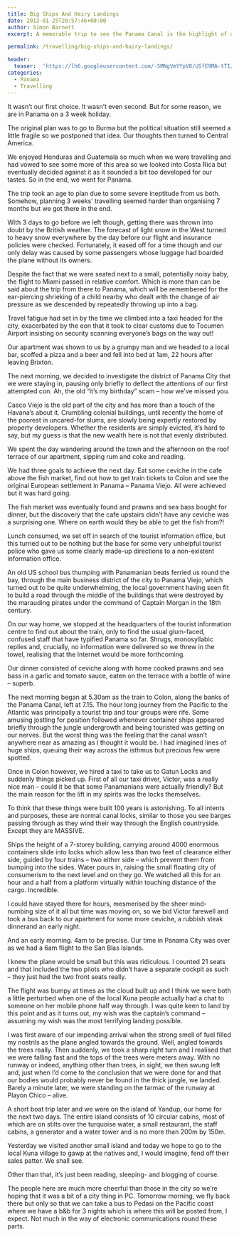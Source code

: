 ```yaml
---
title: Big Ships And Hairy Landings
date: 2013-01-25T20:57:46+00:00
author: Simon Barnett
excerpt: A memorable trip to see the Panama Canal is the highlight of a few days in Panama City. We then squash into a tiny piece of flying metal for a hair-raising flight to the San Blas Islands.

permalink: /travelling/big-ships-and-hairy-landings/

header:
  teaser:  'https://lh6.googleusercontent.com/-SMNgVmYYpV8/USfE9MA-tTI/AAAAAAAAASs/no5bb5KdHZY/s640/Not%2520really%2520that%2520big%2520then.jpg'
categories:
  - Panama
  - Travelling
---
```

It wasn&#8217;t our first choice. It wasn&#8217;t even second. But for some reason, we are in Panama on a 3 week holiday.

The original plan was to go to Burma but the political situation still seemed a little fragile so we postponed that idea. Our thoughts then turned to Central America.

We enjoyed Honduras and Guatemala so much when we were travelling and had vowed to see some more of this area so we looked into Costa Rica but eventually decided against it as it sounded a bit too developed for our tastes. So in the end, we went for Panama.

The trip took an age to plan due to some severe ineptitude from us both. Somehow, planning 3 weeks&#8217; travelling seemed harder than organising 7 months but we got there in the end.

With 3 days to go before we left though, getting there was thrown into doubt by the British weather. The forecast of light snow in the West turned to heavy snow everywhere by the day before our flight and insurance policies were checked. Fortunately, it eased off for a time though and our only delay was caused by some passengers whose luggage had boarded the plane without its owners.

Despite the fact that we were seated next to a small, potentially noisy baby, the flight to Miami passed in relative comfort. Which is more than can be said about the trip from there to Panama, which will be remembered for the ear-piercing shrieking of a child nearby who dealt with the change of air pressure as we descended by repeatedly throwing up into a bag.

Travel fatigue had set in by the time we climbed into a taxi headed for the city, exacerbated by the eon that it took to clear customs due to Tocumen Airport insisting on security scanning everyone&#8217;s bags on the way out!

Our apartment was shown to us by a grumpy man and we headed to a local bar, scoffed a pizza and a beer and fell into bed at 1am, 22 hours after leaving Brixton.

The next morning, we decided to investigate the district of Panama City that we were staying in, pausing only briefly to deflect the attentions of our first attempted con. Ah, the old &#8220;it&#8217;s my birthday&#8221; scam &#8211; how we&#8217;ve missed you.

Casco Viejo is the old part of the city and has more than a touch of the Havana&#8217;s about it. Crumbling colonial buildings, until recently the home of the poorest in uncared-for slums, are slowly being expertly restored by property developers. Whether the residents are simply evicted, it&#8217;s hard to say, but my guess is that the new wealth here is not that evenly distributed.

We spent the day wandering around the town and the afternoon on the roof terrace of our apartment, sipping rum and coke and reading.

We had three goals to achieve the next day. Eat some ceviche in the cafe above the fish market, find out how to get train tickets to Colon and see the original European settlement in Panama &#8211; Panama Viejo. All were achieved but it was hard going.

The fish market was eventually found and prawns and sea bass bought for dinner, but the discovery that the cafe upstairs didn&#8217;t have any ceviche was a surprising one. Where on earth would they be able to get the fish from?!

Lunch consumed, we set off in search of the tourist information office, but this turned out to be nothing but the base for some very unhelpful tourist police who gave us some clearly made-up directions to a non-existent information office.

An old US school bus thumping with Panamanian beats ferried us round the bay, through the main business district of the city to Panama Viejo, which turned out to be quite underwhelming, the local government having seen fit to build a road through the middle of the buildings that were destroyed by the marauding pirates under the command of Captain Morgan in the 18th century.

On our way home, we stopped at the headquarters of the tourist information centre to find out about the train, only to find the usual glum-faced, confused staff that have typified Panama so far. Shrugs, monosyllabic replies and, crucially, no information were delivered so we threw in the towel, realising that the Internet would be more forthcoming.

Our dinner consisted of ceviche along with home cooked prawns and sea bass in a garlic and tomato sauce, eaten on the terrace with a bottle of wine &#8211; superb.

The next morning began at 5.30am as the train to Colon, along the banks of the Panama Canal, left at 7.15. The hour long journey from the Pacific to the Atlantic was principally a tourist trip and tour groups were rife. Some amusing jostling for position followed whenever container ships appeared briefly through the jungle undergrowth and being touristed was getting on our nerves. But the worst thing was the feeling that the canal wasn&#8217;t anywhere near as amazing as I thought it would be. I had imagined lines of huge ships, queuing their way across the isthmus but precious few were spotted.

Once in Colon however, we hired a taxi to take us to Gatun Locks and suddenly things picked up. First of all our taxi driver, Victor, was a really nice man &#8211; could it be that some Panamanians were actually friendly? But the main reason for the lift in my spirits was the locks themselves.

To think that these things were built 100 years is astonishing. To all intents and purposes, these are normal canal locks, similar to those you see barges passing through as they wind their way through the English countryside. Except they are MASSIVE.

Ships the height of a 7-storey building, carrying around 4000 enormous containers slide into locks which allow less than two feet of clearance either side, guided by four trains &#8211; two either side &#8211; which prevent them from bumping into the sides. Water pours in, raising the small floating city of consumerism to the next level and on they go. We watched all this for an hour and a half from a platform virtually within touching distance of the cargo. Incredible.

I could have stayed there for hours, mesmerised by the sheer mind-numbing size of it all but time was moving on, so we bid Victor farewell and took a bus back to our apartment for some more ceviche, a rubbish steak dinnerand an early night.

And an early morning. 4am to be precise. Our time in Panama City was over as we had a 6am flight to the San Blas Islands.

I knew the plane would be small but this was ridiculous. I counted 21 seats and that included the two pilots who didn&#8217;t have a separate cockpit as such &#8211; they just had the two front seats really.

The flight was bumpy at times as the cloud built up and I think we were both a little perturbed when one of the local Kuna people actually had a chat to someone on her mobile phone half way through. I was quite keen to land by this point and as it turns out, my wish was the captain&#8217;s command &#8211; assuming my wish was the most terrifying landing possible.

I was first aware of our impending arrival when the strong smell of fuel filled my nostrils as the plane angled towards the ground. Well, angled towards the trees really. Then suddenly, we took a sharp right turn and I realised that we were falling fast and the tops of the trees were meters away. With no runway or indeed, anything other than trees, in sight, we then swung left and, just when I&#8217;d come to the conclusion that we were done for and that our bodies would probably never be found in the thick jungle, we landed. Barely a minute later, we were standing on the tarmac of the runway at Playon Chico &#8211; alive.

A short boat trip later and we were on the island of Yandup, our home for the next two days. The entire island consists of 10 circular cabins, most of which are on stilts over the turquoise water, a small restaurant, the staff cabins, a generator and a water tower and is no more than 200m by 150m.

Yesterday we visited another small island and today we hope to go to the local Kuna village to gawp at the natives and, I would imagine, fend off their sales patter. We shall see.

Other than that, it&#8217;s just been reading, sleeping- and blogging of course.

The people here are much more cheerful than those in the city so we&#8217;re hoping that it was a bit of a city thing in PC. Tomorrow morning, we fly back there but only so that we can take a bus to Pedasi on the Pacific coast where we have a b&b for 3 nights which is where this will be posted from, I expect. Not much in the way of electronic communications round these parts.
